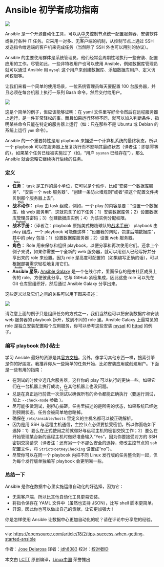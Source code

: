 Ansible 初学者成功指南
======

![](https://opensource.com/sites/default/files/styles/image-full-size/public/lead-images/bus-big-data.png?itok=L34b2exg)

Ansible 是一个开源自动化工具，可以从中央控制节点统一配置服务器、安装软件或执行各种 IT 任务。它采用一对多、<ruby>无客户端<rt>agentless</rt></ruby>的机制，从控制节点上通过 SSH 发送指令给远端的客户机来完成任务（当然除了 SSH 外也可以用别的协议）。

Ansible 的主要使用群体是系统管理员，他们经常会周期性地执行一些安装、配置应用的工作。尽管如此，一些非特权用户也可以使用 Ansible，例如数据库管理员就可以通过 Ansible 用 `mysql` 这个用户来创建数据库、添加数据库用户、定义访问权限等。

让我们来看一个简单的使用场景，一位系统管理员每天要配置 100 台服务器，并且必须在每台机器上执行一系列 Bash 命令，然后交付给用户。

![](https://opensource.com/sites/default/files/u128651/mapping-bash-commands-to-ansible.png)

这是个简单的例子，但应该能够证明：在 yaml 文件里写好命令然后在远程服务器上运行，是一件非常轻松的事。而且如果运行环境不同，就可以加入判断条件，指明某些命令只能在特定的服务器上运行（如：只在那些不是 Ubuntu 或 Debian 的系统上运行  `yum`  命令）。

Ansible 的一个重要特性是用 playbook 来描述一个计算机系统的最终状态，所以一个 playbook 可以在服务器上反复执行而不影响其最终状态（译者注：即是幂等的）。如果某个任务已经被实施过了（如，“用户 `sysman` 已经存在”），那么 Ansible 就会忽略它继续执行后续的任务。

### 定义

  * **<ruby>任务<rt>Tasks</rt></ruby>：** task 是工作的最小单位，它可以是个动作，比如“安装一个数据库服务”、“安装一个 web 服务器”、“创建一条防火墙规则”或者“把这个配置文件拷贝到那个服务器上去”。
  * **<ruby>战术动作<rt>Plays</rt></ruby>：** play 由 task 组成，例如，一个 play 的内容是要：“设置一个数据库，给 web 服务用”，这就包含了如下任务：1）安装数据库包；2）设置数据库管理员密码；3）创建数据库实例；4）为该实例分配权限。
  * **<ruby>战术手册<rt>Playbook</rt></ruby>：**（译者注：playbook 原指美式橄榄球队的[战术手册][5]） playbook 由 play 组成，一个 playbook 可能像这样：“设置我的网站，包含后端数据库”，其中的 play 包括：1）设置数据库服务器；2）设置 web 服务器。
  * **<ruby>角色<rt>Roles</rt></ruby>：** Role 用来保存和组织 playbook，以便分享和再次使用它们。还拿上个例子来说，如果你需要一个全新的 web 服务器，就可以用别人已经写好并分享出来的 role 来设置。因为 role 是高度可配置的（如果编写正确的话），可以根据部署需求轻松地复用它们。
  * **<ruby>Ansible 星系<rt>Ansible Galaxy</rt></ruby>:** [Ansible Galaxy][1] 是一个在线仓库，里面保存的是由社区成员上传的 role，方便彼此分享。它与 GitHub 紧密集成，因此这些 role 可以先在 Git 仓库里组织好，然后通过 Ansible Galaxy 分享出来。


这些定义以及它们之间的关系可以用下图来描述：

![](https://opensource.com/sites/default/files/u128651/ansible-definitions.png)

请注意上面的例子只是组织任务的方式之一，我们当然也可以把安装数据库和安装 web 服务器的 playbook 拆开，放到不同的 role 里。Ansible Galaxy 上最常见的 role 是独立安装配置每个应用服务，你可以参考这些安装 [mysql][2] 和  [httpd][3] 的例子。

### 编写 playbook 的小贴士

学习 Ansible 最好的资源是其[官方文档][4]。另外，像学习其他东西一样，搜索引擎是你的好朋友。我推荐你从一些简单的任务开始，比如安装应用或创建用户。下面是一些有用的指南：

  * 在测试的时候少选几台服务器，这样你的 play 可以执行的更快一些。如果它们在一台机器上执行成功，在其他机器上也没问题。
  * 总是在真正运行前做一次<ruby>测试<rt>dry run</rt></ruby>以确保所有的命令都能正确执行（要运行测试，加上 `--check-mode` 参数 ）。
  * 尽可能多做测试，别担心搞砸。任务里描述的是所需的状态，如果系统已经达到预期状态，任务会被简单地忽略掉。
  * 确保在 `/etc/ansible/hosts` 里定义的主机名都可以被正确解析。
  * 因为是用 SSH 与远程主机通信，主控节点必须要接受密钥，所以你面临如下选择：1）要么在正式使用之前就做好与远程主机的密钥交换工作；2）要么在开始管理某台新的远程主机时做好准备输入“Yes”，因为你要接受对方的 SSH 密钥交换请求（译者注：还有另一个不那么安全的选择，修改主控节点的 ssh 配置文件，将 `StrictHostKeyChecking` 设置成“no”）。
  * 尽管你可以在同一个 playbook 内把不同 Linux 发行版的任务整合到一起，但为每个发行版单独编写 playbook 会更明晰一些。


### 总结一下

Ansible 是你在数据中心里实施运维自动化的好选择，因为它：

  * 无需客户端，所以比其他自动化工具更易安装。
  * 将指令保存在 YAML 文件中（虽然也支持 JSON），比写 shell 脚本更简单。
  * 开源，因此你也可以做出自己的贡献，让它更加强大！


你是怎样使用 Ansible 让数据中心更加自动化的呢？请在评论中分享您的经验。

--------------------------------------------------------------------------------

via: https://opensource.com/article/18/2/tips-success-when-getting-started-ansible

作者：[Jose Delarosa][a]
译者：[jdh8383](https://github.com/jdh8383)
校对：[校对者ID](https://github.com/校对者ID)

本文由 [LCTT](https://github.com/LCTT/TranslateProject) 原创编译，[Linux中国](https://linux.cn/) 荣誉推出

[a]:https://opensource.com/users/jdelaros1
[1]:https://galaxy.ansible.com/
[2]:https://galaxy.ansible.com/bennojoy/mysql/
[3]:https://galaxy.ansible.com/xcezx/httpd/
[4]:http://docs.ansible.com/
[5]:https://usafootball.com/football-playbook/
